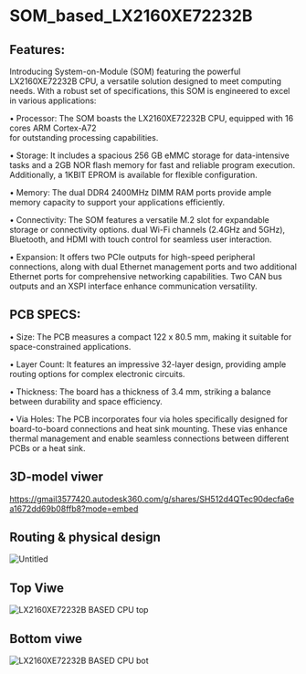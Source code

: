 # SOM_based_LX2160XE72232B




## Features:

Introducing System-on-Module (SOM) featuring the powerful LX2160XE72232B CPU, 
a versatile solution designed to meet computing needs. With a robust set of specifications, this SOM is engineered to excel in various applications:

•	Processor: The SOM boasts the LX2160XE72232B CPU, equipped with 16 cores ARM Cortex-A72  
  for outstanding processing capabilities.
  
•	Storage: It includes a spacious 256 GB eMMC storage for data-intensive tasks and a 2GB NOR flash memory for fast and reliable program execution. 
   Additionally, a 1KBIT EPROM is available for flexible configuration.
   
•	Memory: The dual DDR4 2400MHz DIMM RAM ports provide ample memory capacity to support your applications efficiently.

•	Connectivity: The SOM features a versatile M.2 slot for expandable storage or connectivity options. 
  dual Wi-Fi channels (2.4GHz and 5GHz), Bluetooth, and HDMI with touch control for seamless user interaction.
  
•	Expansion: It offers two PCIe outputs for high-speed peripheral connections, along with dual Ethernet management ports and two additional Ethernet ports for comprehensive networking capabilities. 
  Two CAN bus outputs and an XSPI interface enhance communication versatility.


## PCB SPECS:

•	Size: The PCB measures a compact 122 x 80.5 mm, making it suitable for space-constrained applications.

•	Layer Count: It features an impressive 32-layer design, providing ample routing options for complex electronic circuits.

•	Thickness: The board has a thickness of 3.4 mm, striking a balance between durability and space efficiency.

•	Via Holes: The PCB incorporates four via holes specifically designed for board-to-board connections and heat sink mounting. 
  These vias enhance thermal management and enable seamless connections between different PCBs or a heat sink.

## 3D-model viwer 

https://gmail3577420.autodesk360.com/g/shares/SH512d4QTec90decfa6ea1672dd69b08ffb8?mode=embed

## Routing & physical design

![Untitled](https://github.com/liroman2312/SOM_based_LX2160XE72232B/assets/101349420/f113d364-1520-41d9-82ff-6e81d9d28416)

## Top Viwe

![LX2160XE72232B BASED CPU top](https://github.com/liroman2312/SOM_based_LX2160XE72232B/assets/101349420/b11c359e-a77c-4ab2-8c56-e50e40623976)

## Bottom viwe

![LX2160XE72232B BASED CPU bot](https://github.com/liroman2312/SOM_based_LX2160XE72232B/assets/101349420/6427aef0-64d0-4558-b25f-4cf70d7c1e98)
